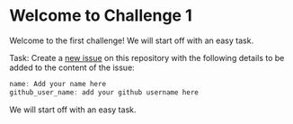 # Welcome to Challenge 1

Welcome to the first challenge!
We will start off with an easy task.

Task:
Create a [new issue](https://github.com/scaleracademy/scaler-september-open-source-challenge/issues/new) on this repository with the following details to be added to the content of the issue:

```js
name: Add your name here
github_user_name: add your github username here
```
We will start off with an easy task. 
